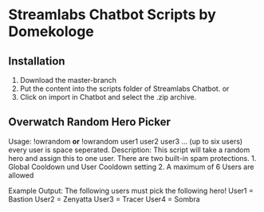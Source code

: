 # Streamlabs Chatbot Scripts by Domekologe

## Installation
1. Download the master-branch
2. Put the content into the scripts folder of Streamlabs Chatbot.
or
2. Click on import in Chatbot and select the .zip archive.

## Overwatch Random Hero Picker
Usage:	!owrandom **or** !owrandom user1 user2 user3 ... (up to six users)
	every user is space seperated.
Description:	This script will take a random hero and assign this to one user.
	There are two built-in spam protections.
	1. Global Cooldown und User Cooldown setting
	2. A maximum of 6 Users are allowed
	
	

Example Output:
The following users must pick the following hero!
User1 = Bastion
User2 = Zenyatta
User3 = Tracer
User4 = Sombra